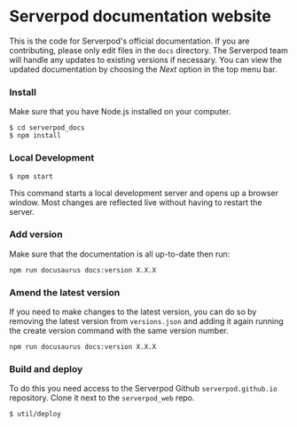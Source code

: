 # Serverpod documentation website
This is the code for Serverpod's official documentation. If you are contributing, please only edit files in the `docs` directory. The Serverpod team will handle any updates to existing versions if necessary. You can view the updated documentation by choosing the _Next_ option in the top menu bar.


### Install
Make sure that you have Node.js installed on your computer.

```
$ cd serverpod_docs
$ npm install
```

### Local Development

```
$ npm start
```

This command starts a local development server and opens up a browser window. Most changes are reflected live without having to restart the server.

### Add version

Make sure that the documentation is all up-to-date then run:

```
npm run docusaurus docs:version X.X.X
```

### Amend the latest version

If you need to make changes to the latest version, you can do so by removing the latest version from `versions.json` and adding it again running the create version command with the same version number.

```
npm run docusaurus docs:version X.X.X
```

### Build and deploy

To do this you need access to the Serverpod Github `serverpod.github.io` repository. Clone it next to the `serverpod_web` repo.

```
$ util/deploy
```
